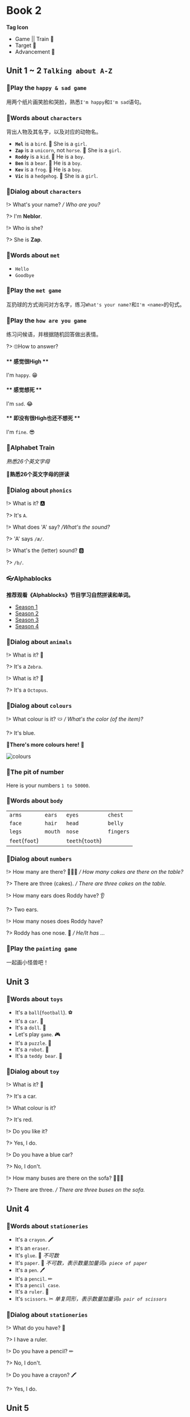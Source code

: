 Book 2
===

**Tag Icon**

- Game || Train 🧶
- Target 🚩
- Advancement 🚀

## Unit 1 ~ 2 `Talking about A-Z`

### 🧶Play the `happy & sad game`

用两个纸片画笑脸和哭脸，熟悉`I'm happy`和`I'm sad`语句。

### 🧶Words about `characters`

背出人物及其名字，以及对应的动物名。

- **`Mel`** is a `bird`. 🦉 She is a `girl`.
- **`Zap`** is a `unicorn`, not `horse`. 🦄 She is a `girl`.
- **`Roddy`** is a `kid`. 👦 He is a `boy`.
- **`Ben`** is a `bear`. 🐻 He is a `boy`.
- **`Kev`** is a `frog`. 🐸 He is a `boy`.
- **`Vic`** is a `hedgehog`. 🦔 She is a `girl`.

### 🧶Dialog about `characters`

!> What's your name? _/ Who are you?_

?> I'm **Neblor**.

!> Who is she?

?> She is **Zap**.

### 🧶Words about `met`

- `Hello`
- `Goodbye`

### 🧶Play the `met game`

互扔球的方式询问对方名字，练习`What's your name?`和`I'm <name>`的句式。

### 🧶Play the `how are you game`

练习问候语，并根据随机回答做出表情。

?> 🙄How to answer?

<!-- tabs:start -->

#### ** 感觉很High **

I'm `happy`. 😁

#### ** 感觉想死 **

I'm `sad`. 😂

#### ** 即没有很High也还不想死 **

I'm `fine`. 😎

<!-- tabs:end -->

### 🧶Alphabet Train

_熟悉26个英文字母_

🚩**熟悉26个英文字母的拼读**

### 🧶Dialog about `phonics`

!> What is it? 🅰

?> It's `A`.

!> What does 'A' say? _/What's the sound?_

?> 'A' says `/æ/`.

!> What's the (letter) sound? 🅱

?> `/b/`.

### 👓Alphablocks

**推荐观看《Alphablocks》节目学习自然拼读和单词。**

- [Season 1](https://www.bilibili.com/video/av21345291)
- [Season 2](https://www.bilibili.com/video/av21799282)
- [Season 3](https://www.bilibili.com/video/av27920570)
- [Season 4](https://www.bilibili.com/video/av27921037)

### 🧶Dialog about `animals`

!> What is it? 🦓

?> It's a `Zebra`.

!> What is it? 🐙

?> It's a `Octopus`.

### 🧶Dialog about `colours`

!> What colour is it? 🩲 _/ What's the color (of the item)?_

?> It's blue.

🧶**There's more colours here!** 🌈

![colours](colours.png)

### 🚀The pit of number

Here is your numbers `1 to 50000`.

### 🧶Words about `body`

|||||
|---|---|---|---|
|`arms`|`ears`|`eyes`|`chest`|
|`face`|`hair`|`head`|`belly`|
|`legs`|`mouth`|`nose`|`fingers`|
|`feet`(`foot`)||`teeth`(`tooth`)||

### 🧶Dialog about `numbers`

!> How many are there? 🧁🧁🧁 _/ How many cakes are there on the table?_

?> There are three (cakes). _/ There are three cakes on the table._

!> How many ears does Roddy have? 👂

?> Two ears.

!> How many noses does Roddy have?

?> Roddy has one nose. 👃 _/ He/It has ..._

### 🧶Play the `painting game`

一起画小怪兽吧！

## Unit 3

### 🧶Words about `toys`

- It's a `ball`(`football`). ⚽
- It's a `car`. 🚗
- It's a `doll`. 🎎
- Let's play `game`. 🎮
- It's a `puzzle`. 🧩
- It's a `robot`. 🤖
- It's a `teddy bear`. 🧸

### 🧶Dialog about `toy`

!> What is it? 🚗

?> It's a car.

!> What colour is it?

?> It's red.

!> Do you like it?

?> Yes, I do.

!> Do you have a blue car?

?> No, I don't.

!> How many buses are there on the sofa?  🏐🏐🏐

?> There are three. _/ There are three buses on the sofa._

## Unit 4

### 🧶Words about `stationeries`

- It's a `crayon`. 🖍
- It's an `eraser`.
- It's `glue`. 🧴 _不可数_
- It's `paper`. 📃 _不可数，表示数量加量词`a piece of paper`_
- It's a `pen`. 🖊
- It's a `pencil`. ✏
- It's a `pencil case`.
- It's a `ruler`. 📏
- It's `scissors`. ✂ _单复同形，表示数量加量词`a pair of scissors`_

### 🧶Dialog about `stationeries`

!> What do you have? 📏

?> I have a ruler.

!> Do you have a pencil? ✏

?> No, I don't.

!> Do you have a crayon? 🖍

?> Yes, I do.

## Unit 5
